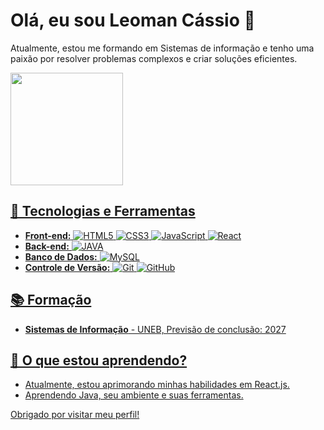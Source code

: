 # Olá, eu sou Leoman Cássio 👋

Atualmente, estou me formando em Sistemas de informação e tenho uma paixão por resolver problemas complexos e criar soluções eficientes.

<div>
  <a href="https://beacons.ai/Leomaan">
  <img height="180em" src="https://github-readme-stats.vercel.app/api?username=Leomaan&show_icons=true&theme=github_dark&include_all_commits=true&count_private=true"/>
</div>

## 🚀 Tecnologias e Ferramentas

- **Front-end:**
![HTML5](https://img.shields.io/badge/HTML5-E34F26?style=for-the-badge&logo=html5&logoColor=white)
![CSS3](https://img.shields.io/badge/CSS3-1572B6?style=for-the-badge&logo=css3&logoColor=white)
![JavaScript](https://img.shields.io/badge/JavaScript-F7DF1E?style=for-the-badge&logo=javascript&logoColor=black)
![React](https://img.shields.io/badge/React-61DAFB?style=for-the-badge&logo=react&logoColor=black)
- **Back-end:**
![JAVA](https://img.shields.io/badge/PHP-777BB4?style=for-the-badge&logo=php&logoColor=white)
- **Banco de Dados:**
![MySQL](https://img.shields.io/badge/MySQL-4479A1?style=for-the-badge&logo=mysql&logoColor=white)
- **Controle de Versão:**
![Git](https://img.shields.io/badge/Git-F05032?style=for-the-badge&logo=git&logoColor=white)
![GitHub](https://img.shields.io/badge/GitHub-181717?style=for-the-badge&logo=github&logoColor=white)

## 📚 Formação

- **Sistemas de Informação** - UNEB, Previsão de conclusão: 2027

## 🌱 O que estou aprendendo?

- Atualmente, estou aprimorando minhas habilidades em React.js.
- Aprendendo Java, seu ambiente e suas ferramentas.

Obrigado por visitar meu perfil!
